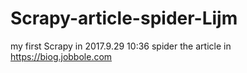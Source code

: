 # Scrapy-article-spider-Lijm
my first Scrapy in 2017.9.29 10:36
spider the article in https://biog.jobbole.com
